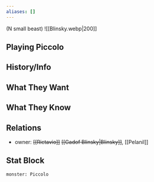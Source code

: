 ```yaml
---
aliases: []
---
```

(N small beast)
![[Blinsky.webp|200]]
## Playing Piccolo

## History/Info

## What They Want

## What They Know

## Relations
- owner: ~~[[Rictavio]]~~ ~~[[Gadof Blinsky|Blinsky]]~~, [[Pelanil]]

## Stat Block

```statblock
monster: Piccolo
```

```dataviewjs
```

